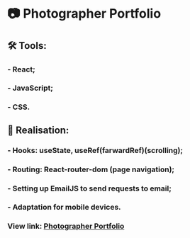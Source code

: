 # :camera: Photographer Portfolio

## :hammer_and_wrench: Tools:
  ### - React; 
  ### - JavaScript;
  ### - CSS.
 

## :wrench: Realisation:
  ### - Hooks: useState, useRef(farwardRef)(scrolling);
  ### - Routing: React-router-dom (page navigation);
  ### - Setting up EmailJS to send requests to email;
  ### - Adaptation for mobile devices.


### View link: [Photographer Portfolio](https://margaritashch.github.io/PhotographerPortfolio/)


